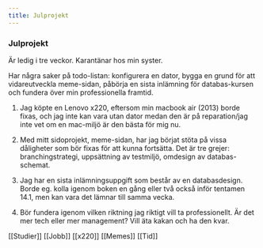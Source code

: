 ```yaml
---
title: Julprojekt
---
```


### Julprojekt

Är ledig i tre veckor. Karantänar hos min syster.

Har några saker på todo-listan: konfigurera en dator, bygga en grund för att vidareutveckla meme-sidan, påbörja en sista inlämning för databas-kursen och fundera över min professionella framtid.

1. Jag köpte en Lenovo x220, eftersom min macbook air (2013) borde fixas, och jag inte kan vara utan dator medan den är på reparation/jag inte vet om en mac-miljö är den bästa för mig nu.

2. Med mitt sidoprojekt, meme-sidan, har jag börjat stöta på vissa dåligheter som bör fixas för att kunna fortsätta. Det är tre grejer: branchingstrategi, uppsättning av testmiljö, omdesign av databas-schemat.  


3. Jag har en sista inlämningsuppgift som består av en databasdesign. Borde eg. kolla igenom boken en gång eller två också inför tentamen 14.1, men kan vara det lämnar till samma vecka.

4. Bör fundera igenom vilken riktning jag riktigt vill ta professionellt. Är det mer tech eller mer management? Vill äta kakan och ha den kvar.

 [[Studier]] [[Jobb]] [[x220]] [[Memes]] [[Tid]]
